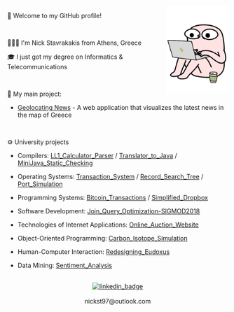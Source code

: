 <img src="/media/StressedCoffeeSticker.gif" align="right" height="200">

🎉 Welcome to my GitHub profile!

<br/>

👨🏻‍💻 I'm Nick Stavrakakis from Athens, Greece

🎓 I just got my degree on Informatics & Telecommunications

<br/>

🚀 My main project:

- [Geolocating News](https://nickst97.github.io/GeolocatingNews/) - A web application that visualizes the latest news in the map of Greece

<br/>

⚙️ University projects

* Compilers: [LL1_Calculator_Parser](https://github.com/nickst97/LL1_Calculator_Parser) / [Translator_to_Java](https://github.com/nickst97/Translator_to_Java) / [MiniJava_Static_Checking](https://github.com/nickst97/MiniJava_Static_Checking)

* Operating Systems: [Transaction_System](https://github.com/nickst97/Transaction_System) / [Record_Search_Tree](https://github.com/nickst97/Record_Search_Tree) / [Port_Simulation](https://github.com/nickst97/Port_Simulation)
* Programming Systems: [Bitcoin_Transactions](https://github.com/nickst97/Bitcoin_Transactions) / [Simplified_Dropbox](https://github.com/nickst97/Simplified_Dropbox)
* Software Development: [Join_Query_Optimization-SIGMOD2018](https://github.com/nickst97/Join_Query_Optimization-SIGMOD2018)
* Technologies of Internet Applications: [Online_Auction_Website](https://github.com/nickst97/Online_Auction_Website)
* Object-Oriented Programming: [Carbon_Isotope_Simulation](https://github.com/nickst97/Carbon_Isotope_Simulation)
* Human-Computer Interaction: [Redesigning_Eudoxus](https://github.com/nickst97/Redesigning_Eudoxus)
* Data Mining: [Sentiment_Analysis](https://github.com/nickst97/Sentiment_Analysis)

<br/>

<div align="center">
   <a href="https://www.linkedin.com/in/nickst97/" target="_blank">
      <img src="https://actionemployment.net/wp-content/uploads/2017/08/view-my-linkedin-profile.png" alt="linkedin_badge" height="40" />
   </a>
</div>

<br/>

<div align="center">
   nickst97@outlook.com
</div>
